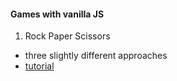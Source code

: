 #### Games with vanilla JS

1. Rock Paper Scissors

- three slightly different approaches
- [tutorial](https://www.youtube.com/watch?v=RwFeg0cEZvQ)
